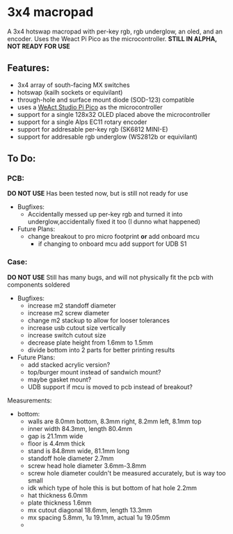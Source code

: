 # 3x4 macropad
A 3x4 hotswap macropad with per-key rgb, rgb underglow, an oled, and an encoder. Uses the Weact Pi Pico as the microcontroller.
**STILL IN ALPHA, NOT READY FOR USE**
## Features:
- 3x4 array of south-facing MX switches
- hotswap (kailh sockets or equivilant)
- through-hole and surface mount diode (SOD-123) compatible
- uses a [WeAct Studio Pi Pico](https://www.aliexpress.us/item/3256803521775546.html?spm=a2g0o.productlist.main.21.2b183894Ed1md6&algo_pvid=a2d29449-dd97-4924-b1b0-dca670c23c11&algo_exp_id=a2d29449-dd97-4924-b1b0-dca670c23c11-10&pdp_npi=3%40dis%21USD%214.08%213.96%21%21%21%21%21%40212272e216815772675866023d071b%2112000026898823783%21sea%21US%214210481755&curPageLogUid=xUKSE3v0SzRr) as the microcontroller 
- support for a single 128x32 OLED placed above the microcontroller
- support for a single Alps EC11 rotary encoder
- support for addresable per-key rgb (SK6812 MINI-E)
- support for addresable rgb underglow (WS2812b or equivilant)

## To Do:
### PCB:
**DO NOT USE**
    Has been tested now, but is still not ready for use
- Bugfixes:
    -   Accidentally messed up per-key rgb and turned it into underglow,accidentally fixed it too (I dunno what happened)
- Future Plans:
    -   change breakout to pro micro footprint **or** add onboard mcu
        - if changing to onboard mcu add support for UDB S1
### Case:
**DO NOT USE**
    Still has many bugs, and will not physically fit the pcb with components soldered
- Bugfixes:
    -   increase m2 standoff diameter
    -   increase m2 screw diameter
    -   change m2 stackup to allow for looser tolerances
    -   increase usb cutout size vertically
    -   increase switch cutout size
    -   decrease plate height from 1.6mm to 1.5mm
    -   divide bottom into 2 parts for better printing results
- Future Plans:
    -   add stacked acrylic version?
    -   top/burger mount instead of sandwich mount?
    -   maybe gasket mount?
    -   UDB support if mcu is moved to pcb instead of breakout?





Measurements:
- bottom:
    - walls are 8.0mm bottom, 8.3mm right, 8.2mm left, 8.1mm top
    - inner width 84.3mm, length 80.4mm
    - gap is 21.1mm wide
    - floor is 4.4mm thick
    - stand is 84.8mm wide, 81.1mm long
    - standoff hole diameter 2.7mm
    - screw head hole diameter 3.6mm-3.8mm
    - screw hole diameter couldn't be measured accurately, but is way too small
    - idk which type of hole this is but bottom of hat hole 2.2mm
    - hat thickness 6.0mm
    - plate thickness 1.6mm
    - mx cutout diagonal 18.6mm, length 13.3mm
    - mx spacing 5.8mm, 1u 19.1mm, actual 1u 19.05mm
    - 